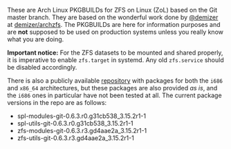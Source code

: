 These are Arch Linux PKGBUILDs for ZFS on Linux (ZoL) based on the Git master branch. They are based on the wonderful work done by [@demizer](https://github.com/demizer) at [demizer/archzfs](https://github.com/demizer/archzfs). The PKGBUILDs are here for information purposes and are **not** supposed to be used on production systems unless you really know what you are doing.

**Important notice:** For the ZFS datasets to be mounted and shared properly, it is imperative to enable `zfs.target` in systemd. Any old `zfs.service` should be disabled accordingly.

There is also a publicly available [repository](http://kerberia.net/archlinux/repo/archzfs-git) with packages for both the `i686` and `x86_64` architectures, but these packages are also provided *as is*, and the `i686` ones in particular have not been tested at all. The current package versions in the repo are as follows:
* spl-modules-git-0.6.3.r0.g31cb538_3.15.2r1-1
* spl-utils-git-0.6.3.r0.g31cb538_3.15.2r1-1
* zfs-modules-git-0.6.3.r3.gd4aae2a_3.15.2r1-1
* zfs-utils-git-0.6.3.r3.gd4aae2a_3.15.2r1-1

